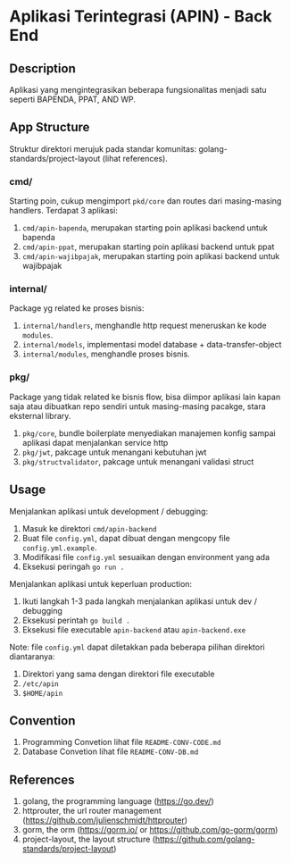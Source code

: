 # Aplikasi Terintegrasi (APIN) - Back End

## Description
Aplikasi yang mengintegrasikan beberapa fungsionalitas menjadi satu seperti BAPENDA, PPAT, AND WP.

## App Structure
Struktur direktori merujuk pada standar komunitas: golang-standards/project-layout (lihat references).

### cmd/
Starting poin, cukup mengimport `pkd/core` dan routes dari masing-masing handlers. Terdapat 3 aplikasi: 
1. `cmd/apin-bapenda`, merupakan starting poin aplikasi backend untuk bapenda
2. `cmd/apin-ppat`, merupakan starting poin aplikasi backend untuk ppat
3. `cmd/apin-wajibpajak`, merupakan starting poin aplikasi backend untuk wajibpajak

### internal/
Package yg related ke proses bisnis:
1. `internal/handlers`, menghandle http request meneruskan ke kode `modules`.
2. `internal/models`, implementasi model database + data-transfer-object
3. `internal/modules`, menghandle proses bisnis.

### pkg/
Package yang tidak related ke bisnis flow, bisa diimpor aplikasi lain kapan saja atau dibuatkan repo sendiri untuk masing-masing pacakge, stara eksternal library.
1. `pkg/core`, bundle boilerplate menyediakan manajemen konfig sampai aplikasi dapat menjalankan service http
2. `pkg/jwt`, pakcage untuk menangani kebutuhan jwt
3. `pkg/structvalidator`, pakcage untuk menangani validasi struct

## Usage
Menjalankan aplikasi untuk development / debugging:
1. Masuk ke direktori `cmd/apin-backend`
2. Buat file `config.yml`, dapat dibuat dengan mengcopy file `config.yml.example`.
3. Modifikasi file `config.yml` sesuaikan dengan environment yang ada
4. Eksekusi peringah `go run .`

Menjalankan aplikasi untuk keperluan production:
1. Ikuti langkah 1-3 pada langkah menjalankan aplikasi untuk dev / debugging
2. Eksekusi perintah `go build .`
3. Eksekusi file executable `apin-backend` atau `apin-backend.exe`

Note: file `config.yml` dapat diletakkan pada beberapa pilihan direktori diantaranya:
1. Direktori yang sama dengan direktori file executable
2. `/etc/apin`
3. `$HOME/apin`

## Convention
1. Programming Convetion lihat file `README-CONV-CODE.md`
2. Database Convetion lihat file `README-CONV-DB.md`

## References
1. golang, the programming language (https://go.dev/)
2. httprouter, the url router management (https://github.com/julienschmidt/httprouter)
3. gorm, the orm (https://gorm.io/ or https://github.com/go-gorm/gorm)
4. project-layout, the layout structure (https://github.com/golang-standards/project-layout)
